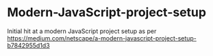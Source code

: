 # Modern-JavaScript-project-setup

Initial hit at a modern JavaScript project setup as per
https://medium.com/netscape/a-modern-javascript-project-setup-b7842955d1d3